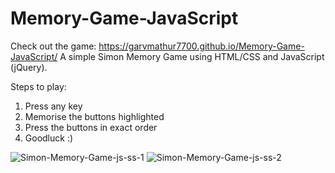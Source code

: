 # Memory-Game-JavaScript
Check out the game: https://garvmathur7700.github.io/Memory-Game-JavaScript/
A simple Simon Memory Game using HTML/CSS and JavaScript (jQuery).

Steps to play:
1. Press any key
2. Memorise the buttons highlighted
3. Press the buttons in exact order
4. Goodluck :)

![Simon-Memory-Game-js-ss-1](https://github.com/user-attachments/assets/0bc86b0b-c2c1-414b-a237-32385e985c16)
![Simon-Memory-Game-js-ss-2](https://github.com/user-attachments/assets/5f47dd2f-dfaa-43e3-be98-5e89faa0cb02)
